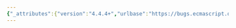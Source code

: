 ```yaml
---
{"_attributes":{"version":"4.4.4+","urlbase":"https://bugs.ecmascript.org/","maintainer":"dherman@mozilla.com"},"bug":{"bug_id":4126,"creation_ts":"2015-03-06 08:20:00 -0800","short_desc":"Completion reform missing pieces","delta_ts":"2015-03-17 16:57:04 -0700","product":"Draft for 6th Edition","component":"technical issue","version":"Rev 35: March 4, 2015 Release Candidate 2","rep_platform":"All","op_sys":"All","bug_status":"RESOLVED","resolution":"FIXED","priority":"Normal","bug_severity":"major","everconfirmed":true,"reporter":{"uid":"andrebargull","name":"André Bargull"},"assigned_to":{"uid":"allen","name":"Allen Wirfs-Brock"},"cc":"jmdyck","long_desc":[{"commentid":13599,"comment_count":0,"who":{"uid":"andrebargull","name":"André Bargull"},"bug_when":"2015-03-06 08:20:02 -0800","thetext":"Completion reform changes are still incomplete. I've tried to fill in the missing pieces, but I'm not sure whether or not I've covered everything (e.g. completion values for loops with break/continue).\n\n\nCompletion semantics in rev35:\nhttps://gist.github.com/anba/2288c4501bf3799c44a1\n\nCompletion semantics with completion reform applied:\nhttps://gist.github.com/anba/24438972880d30327480\n\nDiff:\nhttps://gist.github.com/anba/d1671fc7deff21a4ead9"},{"commentid":13600,"comment_count":1,"who":{"uid":"andrebargull","name":"André Bargull"},"bug_when":"2015-03-06 08:22:22 -0800","thetext":"I've also removed a few LoopContinues calls, because there are currently not needed and complicate things."},{"commentid":13601,"comment_count":2,"who":{"uid":"allen","name":"Allen Wirfs-Brock"},"bug_when":"2015-03-06 08:38:12 -0800","thetext":"I which of the algorithms are the changes  specifically covering cases that were missing?"},{"commentid":13604,"comment_count":3,"who":{"uid":"allen","name":"Allen Wirfs-Brock"},"bug_when":"2015-03-06 08:58:27 -0800","thetext":"I'm trying to avoid unnecessary churn and want to focus on things that are missing or buggy."},{"commentid":13605,"comment_count":4,"who":{"uid":"andrebargull","name":"André Bargull"},"bug_when":"2015-03-06 09:01:44 -0800","thetext":"- Finally block completion values should be ignored (except for throw and return).\n- CaseBlockEvaluation is a complete mess, e.g.\n  Completion value for this switch statement is empty:\n    `switch(1){ case 1: ; }`\n  Completion value for this switch statement is `undefined`:\n    `switch(1){ case 0: ; default: ; case 1: ; }`\n- break with and without labels, e.g.\n  Completion value is empty:\n    `var i=0; L: do { if(++i==2)break L; i; } while (1);`\n  Completion value is `undefined`:\n    `var i=0; do { if(++i==2)break; i; } while (1);`\n\nGeneral question:\n```\nvar i = 0;\nwhile (true) {\n  if (++i == 2) break;\n  42;\n}\n```\n\nWhat is the expected completion value for the while loop according to the completion reform - `42` or `undefined`? With the rev35 semantics it's `undefined`."},{"commentid":13606,"comment_count":5,"who":{"uid":"andrebargull","name":"André Bargull"},"bug_when":"2015-03-06 09:06:21 -0800","thetext":"Unfortunately completion value semantics aren't really popular, so there is little to no interest to review this part of the spec. And \nhttp://wiki.ecmascript.org/doku.php?id=harmony:completion_reform doesn't provide enough information to say how things should work. :-("},{"commentid":13609,"comment_count":6,"who":{"uid":"andrebargull","name":"André Bargull"},"bug_when":"2015-03-06 09:48:27 -0800","thetext":"This is a less invasive patch to handle finally-blocks and labeled statements, remove dead steps with LoopContinues and CaseSelectorEvaluation, and fix an empty completion value issue in CaseBlockEvaluation:\n\nhttps://gist.github.com/anba/03e1aa285ca8808d149d\n\n\nThose changes don't handle loops and empty completions values from break/continue."},{"commentid":13623,"comment_count":7,"who":{"uid":"allen","name":"Allen Wirfs-Brock"},"bug_when":"2015-03-07 10:46:20 -0800","thetext":"(In reply to André Bargull from comment #4)\n\n> \n> General question:\n> ```\n> var i = 0;\n> while (true) {\n>   if (++i == 2) break;\n>   42;\n> }\n> ```\n> \n> What is the expected completion value for the while loop according to the\n> completion reform - `42` or `undefined`? With the rev35 semantics it's\n> `undefined`.\n\nMy call is undefined:  Because we have started evaluation of the statement block, the completion value of the previous evaluation is irrelevant.  However, at the point of the break, the completion value of the statement list is empty.  Because the while statement under completion reform never produces an empty completion value, the empty is transformed into undefined."},{"commentid":13637,"comment_count":8,"who":{"uid":"allen","name":"Allen Wirfs-Brock"},"bug_when":"2015-03-07 17:43:11 -0800","thetext":"(In reply to André Bargull from comment #4)\n> - Finally block completion values should be ignored (except for throw and\n> return).\n\nwhy do you think this should be the case.  consider\n\nwhile (true) \n   try {1} finally{2; break};\n// we reach here because the finally took over exit control\n// completion value: 1 or 2?\n\nWhy should the completion value be 1? By executing a break (or throw/return/continue) the finally block has taken control completely away from the try block. why should that transfer of the locus of control also imply a transfer of the responsibility of providing the return value?"},{"commentid":13640,"comment_count":9,"who":{"uid":"andrebargull","name":"André Bargull"},"bug_when":"2015-03-08 04:09:53 -0700","thetext":"(In reply to Allen Wirfs-Brock from comment #8)\n> (In reply to André Bargull from comment #4)\n> > - Finally block completion values should be ignored (except for throw and\n> > return).\n> \n> why do you think this should be the case.  consider\n> \n\n\"Additional changes\" from http://wiki.ecmascript.org/doku.php?id=harmony:completion_reform describes this semantics."},{"commentid":13641,"comment_count":10,"who":{"uid":"andrebargull","name":"André Bargull"},"bug_when":"2015-03-08 04:14:32 -0700","thetext":"(In reply to Allen Wirfs-Brock from comment #7)\n> (In reply to André Bargull from comment #4)\n> \n> > \n> > General question:\n> > ```\n> > var i = 0;\n> > while (true) {\n> >   if (++i == 2) break;\n> >   42;\n> > }\n> > ```\n> > \n> > What is the expected completion value for the while loop according to the\n> > completion reform - `42` or `undefined`? With the rev35 semantics it's\n> > `undefined`.\n> \n> My call is undefined:  Because we have started evaluation of the statement\n> block, the completion value of the previous evaluation is irrelevant. \n> However, at the point of the break, the completion value of the statement\n> list is empty.  Because the while statement under completion reform never\n> produces an empty completion value, the empty is transformed into undefined.\n\n```\nvar i = 0;\nwhile (i < 2) {\n  if (++i == 2) continue;\n  42;\n}\n```\n\nAnd here? Currently it's `42`."},{"commentid":13642,"comment_count":11,"who":{"uid":"allen","name":"Allen Wirfs-Brock"},"bug_when":"2015-03-08 09:47:41 -0700","thetext":"(In reply to André Bargull from comment #9)\n> (In reply to Allen Wirfs-Brock from comment #8)\n> > (In reply to André Bargull from comment #4)\n> > > - Finally block completion values should be ignored (except for throw and\n> > > return).\n> > \n> > why do you think this should be the case.  consider\n> > \n> \n> \"Additional changes\" from\n> http://wiki.ecmascript.org/doku.php?id=harmony:completion_reform describes\n> this semantics.\n\nYes, but that and the es-scuss message it references only talks about normal completion of the finally block. I don't see anything from (the very limited  discussion) or from legacy ES that suggests that the completion value of a break/continue in a finally block should be ignored.\n\nFrom the perspective of the try statement such a break/continue is an abnormal exit just like return or throw."},{"commentid":13702,"comment_count":12,"who":{"uid":"andrebargull","name":"André Bargull"},"bug_when":"2015-03-11 18:16:33 -0700","thetext":"(In reply to Allen Wirfs-Brock from comment #11)\n> Yes, but that and the es-scuss message it references only talks about normal\n> completion of the finally block. I don't see anything from (the very limited\n> discussion) or from legacy ES that suggests that the completion value of a\n> break/continue in a finally block should be ignored.\n\n(Unfortunately) the es-discuss message doesn't event get into the details of normal and abrupt completions, so it's more or less open for interpretation what he meant when he said \"without changing the completion value of the expression\". The same goes for the initial revision of http://wiki.ecmascript.org/doku.php?id=harmony:completion_reform&rev=1321054410. \n\nI interpreted the sentence:\n> should make the completion of a try-finally be the result of the try block\n\nthat completion values from break/continue abrupt completions should be dropped. \n\nIf completion values from break/continue abrupt completions are not dropped, implementations will need to store the try-block's completion value somehow in case the finally block returns with a normal completion. Correct?\n\nExample:\n---\nL: try {\n  1;\n} finally {\n  2;\n  if (cond) break L;\n}\n---\n\nIf [cond = false], the completion value is `1`.\nIf [cond = true], the completion value is `2`."},{"commentid":13704,"comment_count":13,"who":{"uid":"allen","name":"Allen Wirfs-Brock"},"bug_when":"2015-03-11 18:30:40 -0700","thetext":"(In reply to André Bargull from comment #12)\n...\n> \n> If completion values from break/continue abrupt completions are not dropped,\n> implementations will need to store the try-block's completion value somehow\n> in case the finally block returns with a normal completion. Correct?\n> \n> Example:\n> ---\n> L: try {\n>   1;\n> } finally {\n>   2;\n>   if (cond) break L;\n> }\n> ---\n> \n> If [cond = false], the completion value is `1`.\n> If [cond = true], the completion value is `2`.\n\nAlready have to do that for return and throw:\n\ntry {\n   return 1}\n} finally {\n   if (cond) return 2\n}"},{"commentid":13706,"comment_count":14,"who":{"uid":"andrebargull","name":"André Bargull"},"bug_when":"2015-03-12 06:52:33 -0700","thetext":"(In reply to Allen Wirfs-Brock from comment #13)\n> Already have to do that for return and throw:\n\nYes, in function contexts. I don't know how engines (other than my own) implement script completion values. Therefore I wanted to make it clear that completion values need to be stored temporarily, so other implementors are aware of this change. It may not be a change within the spec, but definitely for implementations:\n\nhttps://bugzilla.mozilla.org/show_bug.cgi?id=819125\nhttps://code.google.com/p/v8/issues/detail?id=2446"},{"commentid":13714,"comment_count":15,"who":{"uid":"allen","name":"Allen Wirfs-Brock"},"bug_when":"2015-03-12 11:51:17 -0700","thetext":"(In reply to André Bargull from comment #14)\n> (In reply to Allen Wirfs-Brock from comment #13)\n> > Already have to do that for return and throw:\n> \n> Yes, in function contexts. I don't know how engines (other than my own)\n> implement script completion values. Therefore I wanted to make it clear that\n> completion values need to be stored temporarily, so other implementors are\n> aware of this change. It may not be a change within the spec, but definitely\n> for implementations:\n> \n> https://bugzilla.mozilla.org/show_bug.cgi?id=819125\n> https://code.google.com/p/v8/issues/detail?id=2446\n\nyes, they're all buggy according to ES specs going back to ES3 when try-catch was added.\n\nIt probably doesn't make much difference today, but if we add do expressions in ES7 it will become more easily observable so now might be a good time for implementations to start thinking about fixing it."},{"commentid":13729,"comment_count":16,"who":{"uid":"allen","name":"Allen Wirfs-Brock"},"bug_when":"2015-03-15 11:11:22 -0700","thetext":"fixed in rev36 editor's draft"},{"commentid":13806,"comment_count":17,"who":{"uid":"allen","name":"Allen Wirfs-Brock"},"bug_when":"2015-03-17 16:57:04 -0700","thetext":"in rev36"}]}}
---
```

